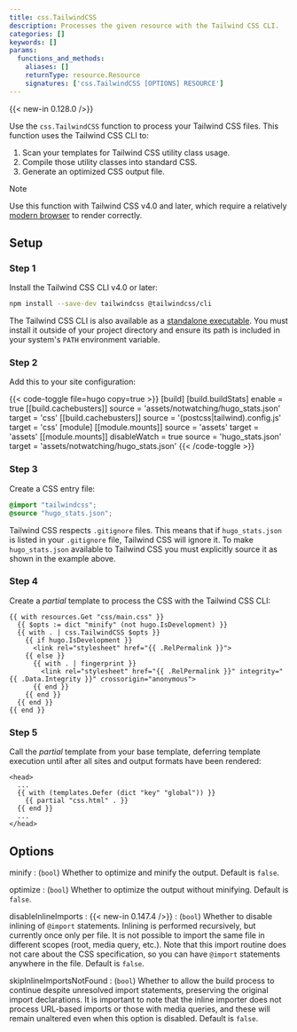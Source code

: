 ```yaml
---
title: css.TailwindCSS
description: Processes the given resource with the Tailwind CSS CLI.
categories: []
keywords: []
params:
  functions_and_methods:
    aliases: []
    returnType: resource.Resource
    signatures: ['css.TailwindCSS [OPTIONS] RESOURCE']
---
```


{{< new-in 0.128.0 />}}

Use the `css.TailwindCSS` function to process your Tailwind CSS files. This function uses the Tailwind CSS CLI to:

1. Scan your templates for Tailwind CSS utility class usage.
1. Compile those utility classes into standard CSS.
1. Generate an optimized CSS output file.

> [!note]
> Use this function with Tailwind CSS v4.0 and later, which require a relatively [modern browser] to render correctly.

[modern browser]: https://tailwindcss.com/docs/compatibility#browser-support

## Setup

### Step 1

Install the Tailwind CSS CLI v4.0 or later:

```sh {copy=true}
npm install --save-dev tailwindcss @tailwindcss/cli
```

The Tailwind CSS CLI is also available as a [standalone executable]. You must install it outside of your project directory and ensure its path is included in your system's `PATH` environment variable.

[standalone executable]: https://github.com/tailwindlabs/tailwindcss/releases/latest

### Step 2

Add this to your site configuration:

{{< code-toggle file=hugo copy=true >}}
[build]
  [build.buildStats]
    enable = true
  [[build.cachebusters]]
    source = 'assets/notwatching/hugo_stats\.json'
    target = 'css'
  [[build.cachebusters]]
    source = '(postcss|tailwind)\.config\.js'
    target = 'css'
[module]
  [[module.mounts]]
    source = 'assets'
    target = 'assets'
  [[module.mounts]]
    disableWatch = true
    source = 'hugo_stats.json'
    target = 'assets/notwatching/hugo_stats.json'
{{< /code-toggle >}}

### Step 3

Create a CSS entry file:

```css {file="assets/css/main.css" copy=true}
@import "tailwindcss";
@source "hugo_stats.json";
```

Tailwind CSS respects `.gitignore` files. This means that if `hugo_stats.json` is listed in your `.gitignore` file, Tailwind CSS will ignore it. To make `hugo_stats.json` available to Tailwind CSS you must explicitly source it as shown in the example above.

### Step 4

Create a _partial_ template to process the CSS with the Tailwind CSS CLI:

```go-html-template {file="layouts/_partials/css.html" copy=true}
{{ with resources.Get "css/main.css" }}
  {{ $opts := dict "minify" (not hugo.IsDevelopment) }}
  {{ with . | css.TailwindCSS $opts }}
    {{ if hugo.IsDevelopment }}
      <link rel="stylesheet" href="{{ .RelPermalink }}">
    {{ else }}
      {{ with . | fingerprint }}
        <link rel="stylesheet" href="{{ .RelPermalink }}" integrity="{{ .Data.Integrity }}" crossorigin="anonymous">
      {{ end }}
    {{ end }}
  {{ end }}
{{ end }}
```

### Step 5

Call the _partial_ template from your base template, deferring template execution until after all sites and output formats have been rendered:

```go-html-template {file="layouts/baseof.html" copy=true}
<head>
  ...
  {{ with (templates.Defer (dict "key" "global")) }}
    {{ partial "css.html" . }}
  {{ end }}
  ...
</head>
```

## Options

minify
: (`bool`) Whether to optimize and minify the output. Default is `false`.

optimize
: (`bool`) Whether to optimize the output without minifying. Default is `false`.

disableInlineImports
: {{< new-in 0.147.4 />}}
: (`bool`) Whether to disable inlining of `@import` statements. Inlining is performed recursively, but currently once only per file. It is not possible to import the same file in different scopes (root, media query, etc.). Note that this import routine does not care about the CSS specification, so you can have `@import` statements anywhere in the file. Default is `false`.

skipInlineImportsNotFound
: (`bool`) Whether to allow the build process to continue despite unresolved import statements, preserving the original import declarations. It is important to note that the inline importer does not process URL-based imports or those with media queries, and these will remain unaltered even when this option is disabled. Default is `false`.
